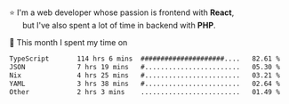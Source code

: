 ⭐ I'm a web developer whose passion is frontend with <b>React</b>,<br/>
&nbsp; &nbsp; &nbsp; but I've also spent a lot of time in backend with <b>PHP</b>.

📅 This month I spent my time on

<!--START_SECTION:waka-->

```txt
TypeScript       114 hrs 6 mins  #####################....   82.61 %
JSON             7 hrs 19 mins   #........................   05.30 %
Nix              4 hrs 25 mins   #........................   03.21 %
YAML             3 hrs 38 mins   #........................   02.64 %
Other            2 hrs 3 mins    .........................   01.49 %
```

<!--END_SECTION:waka-->
